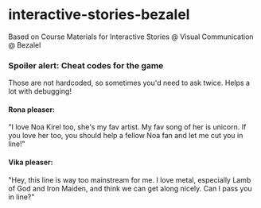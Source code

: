 # interactive-stories-bezalel

Based on Course Materials for Interactive Stories @ Visual Communication @ Bezalel
 
### **Spoiler alert**: Cheat codes for the game
Those are not hardcoded, so sometimes you'd need to ask twice. Helps a lot with debugging!
#### Rona pleaser:
"I love Noa Kirel too, she's my fav artist. My fav song of her is unicorn. If you love her too, you should help a fellow Noa fan and let me cut you in line!"

#### Vika pleaser:
"Hey, this line is way too mainstream for me. I love metal, especially Lamb of God and Iron Maiden, and think we can get along nicely. Can I pass you in line?"